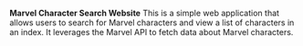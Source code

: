 **Marvel Character Search Website**
This is a simple web application that allows users to search for Marvel characters and view a list of characters in an index. It leverages the Marvel API to fetch data about Marvel characters.
